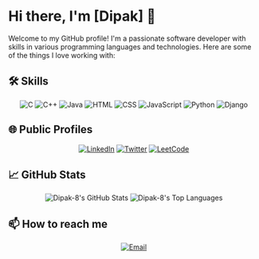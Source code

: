 # Hi there, I'm [Dipak] 👋

Welcome to my GitHub profile! I'm a passionate software developer with skills in various programming languages and technologies. Here are some of the things I love working with:

## 🛠️ Skills
<div align="center">
  <img src="https://img.shields.io/badge/C-00599C?style=for-the-badge&logo=c&logoColor=white" alt="C">
  <img src="https://img.shields.io/badge/C++-00599C?style=for-the-badge&logo=cplusplus&logoColor=white" alt="C++">
  <img src="https://img.shields.io/badge/Java-007396?style=for-the-badge&logo=java&logoColor=white" alt="Java">
  <img src="https://img.shields.io/badge/HTML5-E34F26?style=for-the-badge&logo=html5&logoColor=white" alt="HTML">
  <img src="https://img.shields.io/badge/CSS3-1572B6?style=for-the-badge&logo=css3&logoColor=white" alt="CSS">
  <img src="https://img.shields.io/badge/JavaScript-F7DF1E?style=for-the-badge&logo=javascript&logoColor=black" alt="JavaScript">
  <img src="https://img.shields.io/badge/Python-3776AB?style=for-the-badge&logo=python&logoColor=white" alt="Python">
  <img src="https://img.shields.io/badge/Django-092E20?style=for-the-badge&logo=django&logoColor=white" alt="Django">
</div>

## 🌐 Public Profiles
<div align="center">
  <a href="www.linkedin.com/in/dipak-das-45105a28b"><img src="https://img.shields.io/badge/LinkedIn-0077B5?style=for-the-badge&logo=linkedin&logoColor=white" alt="LinkedIn"></a>
  <a href="https://x.com/DipakXii?t=273uWJsyXdTODw9Il6zZsA&s=08"><img src="https://img.shields.io/badge/Twitter-1DA1F2?style=for-the-badge&logo=twitter&logoColor=white" alt="Twitter"></a>
  <a href="https://leetcode.com/u/Dipak10das/"><img src="https://img.shields.io/badge/LeetCode-FFA116?style=for-the-badge&logo=leetcode&logoColor=black" alt="LeetCode"></a>
</div>

## 📈 GitHub Stats
<div align="center">
  <img src="https://github-readme-stats.vercel.app/api?username=Dipak-8&show_icons=true&theme=radical" alt="Dipak-8's GitHub Stats">
  <img src="https://github-readme-stats.vercel.app/api/top-langs/?username=Dipak-8&layout=compact&theme=radical" alt="Dipak-8's Top Languages">
</div>

## 📫 How to reach me
<div align="center">
  <a href="mailto:dipakdas84630@gmail.com"><img src="https://img.shields.io/badge/Email-D14836?style=for-the-badge&logo=gmail&logoColor=white" alt="Email"></a>
</div>

